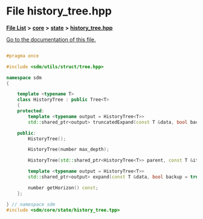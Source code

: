 
# File history\_tree.hpp

[**File List**](files.md) **>** [**core**](dir_92216a09053680f71034e5e26026ee62.md) **>** [**state**](dir_d0d8dc666ec4ca9b544d63f25347f269.md) **>** [**history\_tree.hpp**](history__tree_8hpp.md)

[Go to the documentation of this file.](history__tree_8hpp.md) 


````cpp

#pragma once

#include <sdm/utils/struct/tree.hpp>

namespace sdm
{

    template <typename T>
    class HistoryTree : public Tree<T>
    {
    protected:
        template <typename output = HistoryTree<T>>
        std::shared_ptr<output> truncatedExpand(const T &data, bool backup);

    public:
        HistoryTree();

        HistoryTree(number max_depth);

        HistoryTree(std::shared_ptr<HistoryTree<T>> parent, const T &item);

        template <typename output = HistoryTree<T>>
        std::shared_ptr<output> expand(const T &data, bool backup = true);

        number getHorizon() const;
    };

} // namespace sdm
#include <sdm/core/state/history_tree.tpp>
````

